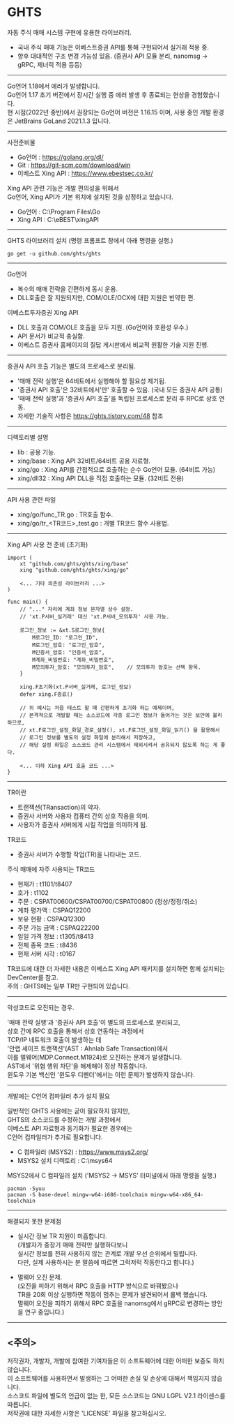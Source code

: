 GHTS
====

자동 주식 매매 시스템 구현에 유용한 라이브러리.  

- 국내 주식 매매 기능은 이베스트증권 API를 통해 구현되어서 실거래 적용 중.
- 향후 대대적인 구조 변경 가능성 있음. (증권사 API 모듈 분리, nanomsg -> gRPC, 제너릭 적용 등등)

*********************************************************

Go언어 1.18에서 에러가 발생합니다. <br>
Go언어 1.17 초기 버전에서 장시간 실행 중 에러 발생 후 종료되는 현상을 경험했습니다. <br>
현 시점(2022년 중반)에서 권장되는 Go언어 버전은 1.16.15 이며, 사용 중인 개발 환경은 JetBrains GoLand 2021.1.3 입니다.

*********************************************************

사전준비물
- Go언어 : https://golang.org/dl/
- Git : https://git-scm.com/download/win
- 이베스트 Xing API : https://www.ebestsec.co.kr/

Xing API 관련 기능은 개발 편의성을 위해서 <br>
Go언어, Xing API가 기본 위치에 설치된 것을 상정하고 있습니다. <br>
- Go언어 : C:\Program Files\Go
- Xing API : C:\eBEST\xingAPI

*********************************************************

GHTS 라이브러리 설치 (명령 프롬프트 창에서 아래 명령을 실행.)

<pre><code>go get -u github.com/ghts/ghts</code></pre>
 
*********************************************************    

Go언어
- 복수의 매매 전략을 간편하게 동시 운용.
- DLL호출은 잘 지원되지만, COM/OLE/OCX에 대한 지원은 빈약한 편.

이베스트투자증권 Xing API
- DLL 호출과 COM/OLE 호출을 모두 지원. (Go언어와 호환성 우수.)
- API 문서가 비교적 충실함.
- 이베스트 증권사 홈페이지의 질답 게시판에서 비교적 원활한 기술 지원 진행.

*********************************************************

증권사 API 호출 기능은 별도의 프로세스로 분리됨.
- '매매 전략 실행'은 64비트에서 실행해야 할 필요성 제기됨.
- '증권사 API 호출'은 32비트에서'만' 호출할 수 있음. (국내 모든 증권사 API 공통)
- '매매 전략 실행'과 '증권사 API 호출'을 독립된 프로세스로 분리 후 RPC로 상호 연동.  
- 자세한 기술적 사항은 https://ghts.tistory.com/48 참조

*********************************************************

디렉토리별 설명
- lib : 공용 기능.
- xing/base : Xing API 32비트/64비트 공용 자료형.
- xing/go : Xing API를 간접적으로 호출하는 순수 Go언어 모듈. (64비트 가능)
- xing/dll32 : Xing API DLL을 직접 호출하는 모듈. (32비트 전용)

*********************************************************

API 사용 관련 파일  
- xing/go/func_TR.go : TR호출 함수.
- xing/go/tr_<TR코드>_test.go : 개별 TR코드 함수 사용법.

*********************************************************

Xing API 사용 전 준비 (초기화)
 
<pre><code>import (
    xt "github.com/ghts/ghts/xing/base"
    xing "github.com/ghts/ghts/xing/go"
    
    <... 기타 의존성 라이브러리 ...>
)

func main() {
    // "..." 자리에 계좌 정보 문자열 상수 설정.    
    // 'xt.P서버_실거래' 대신 'xt.P서버_모의투자' 사용 가능.

    로그인_정보 := &xt.S로그인_정보{
        M로그인_ID: "로그인_ID",
        M로그인_암호: "로그인_암호",
        M인증서_암호: "인증서_암호",
        M계좌_비밀번호: "계좌_비밀번호",
        M모의투자_암호: "모의투자_암호",    // 모의투자 암호는 선택 항목.
    }

    xing.F초기화(xt.P서버_실거래, 로그인_정보)  
    defer xing.F종료()

    // 위 예시는 처음 테스트 할 때 간편하게 초기화 하는 예제이며,
    // 본격적으로 개발할 때는 소스코드에 각종 로그인 정보가 들어가는 것은 보안에 불리하므로, 
    // xt.F로그인_설정_화일_경로_설정(), xt.F로그인_설정_화일_읽기() 을 활용해서
    // 로그인 정보를 별도의 설정 화일에 분리해서 저장하고, 
    // 해당 설정 화일은 소스코드 관리 시스템에서 제외시켜서 공유되지 않도록 하는 게 좋다.
       
    <... 이하 Xing API 호출 코드 ...>
}
</code></pre>

*********************************************************

TR이란
- 트랜잭션(TRansaction)의 약자. 
- 증권사 서버와 사용자 컴퓨터 간의 상호 작용을 의미.
- 사용자가 증권사 서버에게 시킬 작업을 의미하게 됨.


TR코드
- 증권사 서버가 수행할 작업(TR)을 나타내는 코드.

주식 매매에 자주 사용되는 TR코드
- 현재가 : t1101/t8407
- 호가 : t1102
- 주문 : CSPAT00600/CSPAT00700/CSPAT00800 (정상/정정/취소)
- 계좌 평가액 : CSPAQ12200
- 보유 현황 : CSPAQ12300
- 주문 가능 금액 : CSPAQ22200
- 일일 가격 정보 : t1305/t8413
- 전체 종목 코드 : t8436
- 현재 서버 시각 : t0167

TR코드에 대한 더 자세한 내용은 이베스트 Xing API 패키지를 설치하면 함께 설치되는 DevCenter를 참고. <br>
주의 : GHTS에는 일부 TR만 구현되어 있습니다.

*********************************************************

악성코드로 오진되는 경우.

'매매 전략 실행'과 '증권사 API 호출'이 별도의 프로세스로 분리되고,<br>
상호 간에 RPC 호출을 통해서 상호 연동하는 과정에서<br>
TCP/IP 네트워크 호출이 발생하는 데<br>
'안랩 세이프 트랜잭션'(AST : Ahnlab Safe Transaction)에서<br>
이를 멀웨어(MDP.Connect.M1924)로 오진하는 문제가 발생합니다.<br>
AST에서 '위협 행위 차단'을 해제해야 정상 작동합니다.<br>
윈도우 기본 백신인 '윈도우 디펜더'에서는 이런 문제가 발생하지 않습니다.

*********************************************************

개발에는 C언어 컴파일러 추가 설치 필요 <br>

일반적인 GHTS 사용에는 굳이 필요하지 않지만, <br>
GHTS의 소스코드를 수정하는 개발 과정에서 <br>
이베스트 API 자료형과 동기화가 필요한 경우에는 <br>
C언어 컴파일러가 추가로 필요합니다.  <br>

- C 컴파일러 (MSYS2) : https://www.msys2.org/
- MSYS2 설치 디렉토리 : C:\msys64

MSYS2에서 C 컴파일러 설치 ('MSYS2 -> MSYS' 터미널에서 아래 명령을 실행.)

<pre><code>pacman -Syuu 
pacman -S base-devel mingw-w64-i686-toolchain mingw-w64-x86_64-toolchain</code></pre>

*********************************************************

해결되지 못한 문제점

- 실시간 정보 TR 지원이 미흡합니다. <br>
  (개발자가 중장기 매매 전략만 실행하다보니 <br>
   실시간 정보를 전혀 사용하지 않는 관계로 개발 우선 순위에서 밀립니다. <br>
   다만, 실제 사용하시는 분 말씀에 따르면 그럭저럭 작동한다고 합니다.)  

- 멀웨어 오진 문제. <br>
  (오진을 피하기 위해서 RPC 호출을 HTTP 방식으로 바꿔봤으나<br>
  TR을 20회 이상 실행하면 작동이 멈추는 문제가 발견되어서 롤백 했습니다.<br>
  멀웨어 오진을 피하기 위해서 RPC 호출을 nanomsg에서 gRPC로 변경하는 방안을 연구 중입니다.)

*********************************************************

<주의>
------
저작권자, 개발자, 개발에 참여한 기여자들은 이 소프트웨어에 대한 어떠한 보증도 하지 않습니다.  
이 소프트웨어를 사용하면서 발생하는 그 어떠한 손실 및 손상에 대해서 책임지지 않습니다.  
소스코드 파일에 별도의 언급이 없는 한, 모든 소스코드는 GNU LGPL V2.1 라이센스를 따릅니다.  
저작권에 대한 자세한 사항은 'LICENSE' 파일을 참고하십시오.  

